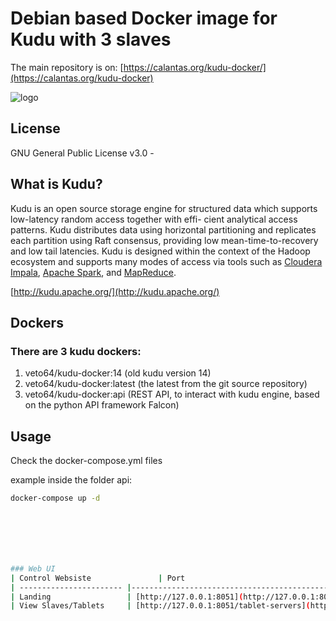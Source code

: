 # Debian based Docker image for Kudu with 3 slaves

The main repository is on:
[https://calantas.org/kudu-docker/](https://calantas.org/kudu-docker)

![logo](http://getkudu.io/img/logo.png)

## License
GNU General Public License v3.0 -

## What is Kudu?
Kudu is an open source storage engine for structured data which supports low-latency random access together with effi- cient analytical access patterns. Kudu distributes data using horizontal partitioning and replicates each partition using Raft consensus, providing low mean-time-to-recovery and low tail latencies. Kudu is designed within the context of the Hadoop ecosystem and supports many modes of access via tools such as [Cloudera Impala](http://impala.io/), [Apache Spark](http://spark.apache.org/), and [MapReduce](https://hadoop.apache.org/).

[http://kudu.apache.org/](http://kudu.apache.org/)

## Dockers
### There are 3 kudu dockers:
1. veto64/kudu-docker:14 (old kudu version 14)
2. veto64/kudu-docker:latest (the latest from the git source repository)
3. veto64/kudu-docker:api (REST API, to interact with kudu engine, based on the python API framework Falcon)

## Usage
Check the docker-compose.yml files

example inside the folder api:
```Bash
docker-compose up -d







### Web UI
| Control Websiste               | Port                                              |
| ----------------------- |-------------------------------------------------- |
| Landing                 | [http://127.0.0.1:8051](http://127.0.0.1:8051)  |
| View Slaves/Tablets     | [http://127.0.0.1:8051/tablet-servers](http://127.0.0.1:8051/tablet-servers)  |



